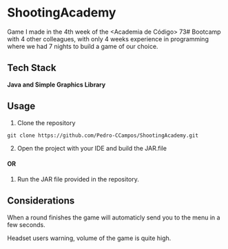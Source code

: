 # ShootingAcademy
Game I made in the 4th week of the &lt;Academia de Código> 73# Bootcamp with 4 other colleagues, with only 4 weeks experience in programming where we had 7 nights to build a game of our choice.

## Tech Stack

<b>Java and Simple Graphics Library</b>

## Usage

1. Clone the repository
```
git clone https://github.com/Pedro-CCampos/ShootingAcademy.git
```
2. Open the project with your IDE and build the JAR.file

#### OR

1. Run the JAR file provided in the repository.

## Considerations

When a round finishes the game will automaticly send you to the menu in a few seconds.

Headset users warning, volume of the game is quite high.
